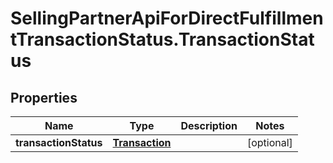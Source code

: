 # SellingPartnerApiForDirectFulfillmentTransactionStatus.TransactionStatus

## Properties

Name | Type | Description | Notes
------------ | ------------- | ------------- | -------------
**transactionStatus** | [**Transaction**](Transaction.md) |  | [optional] 


